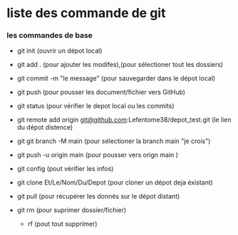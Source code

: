 # liste des commande de git 

### les commandes de base 

- git init (ouvrir un dépot local)
- git add . (pour ajouter les modifes),(pour sélectioner tout les dossiers)
- git commit -m "le message" (pour sauvegarder dans le dépot local)
- git push (pour pousser les document/fichier vers GitHub)
- git status (pour vérifier le depot local ou les commits)

- git remote add origin git@github.com:Lefentome38/depot_test.git (le lien du dépot distence)
- git git branch -M main (pour sélectioner la branch main "je crois") 
- git push -u origin main (pour pousser vers orign main )

- git config (pout vérifier les infos)
- git clone Et/Le/Nom/Du/Depot (pour cloner un dépot deja éxistant)
- git pull (pour récupérer les donnés sur le dépot distant)
- git rm (pour suprimer dossier/fichier)
    - rf (pout tout supprimer)
